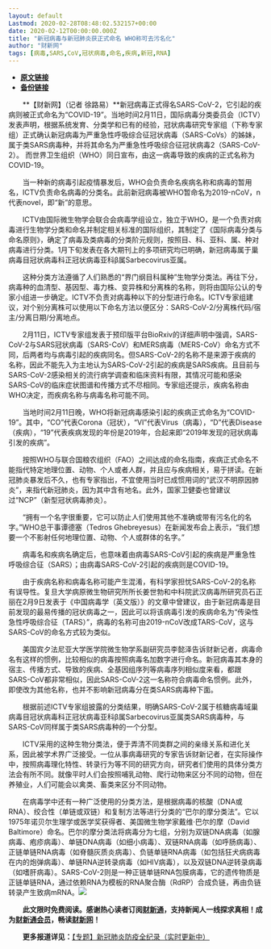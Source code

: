 ```yaml
---
layout: default
Lastmod: 2020-02-28T08:48:02.532157+00:00
date: 2020-02-12T00:00:00.000Z
title: "新冠病毒与新冠肺炎获正式命名 WHO称可去污名化"
author: "财新网"
tags: [病毒,SARS,CoV,冠状病毒,命名,疾病,新冠,RNA]
---
```


* [**原文链接**](http://www.caixin.com/2020-02-12/101514599.html)
* [**备份链接**](http://archive.is/eAFCt)


　　**【财新网】（记者 徐路易）**新冠病毒正式得名SARS-CoV-2，它引起的疾病则被正式命名为“COVID-19”。当地时间2月11日，国际病毒分类委员会（ICTV）发表声明，根据系统发育、分类学和已有的经验，冠状病毒研究专家组（下称专家组）正式确认新冠病毒为严重急性呼吸综合征冠状病毒（SARS-CoVs）的姊妹，属于类SARS病毒种，并将其命名为严重急性呼吸综合征冠状病毒2（SARS-CoV-2）。 而世界卫生组织（WHO）同日宣布，由这一病毒导致的疾病的正式名称为COVID-19。

　　当一种新的病毒引起疫情暴发后，WHO会负责命名疾病名称和病毒的暂用名，ICTV负责命名病毒的分类名。此前新冠病毒被WHO暂命名为2019-nCoV，n代表novel，即“新”的意思。

　　ICTV由国际微生物学会联合会病毒学组设立，独立于WHO，是一个负责对病毒进行生物学分类和命名并制定相关标准的国际组织，其制定了《国际病毒分类与命名原则》，确定了病毒及类病毒的分类阶元规则，按照目、科、亚科、属、种对病毒进行分类。1月下旬发表在各大期刊上的多项研究均已明确，新冠病毒属于巢病毒目冠状病毒科正冠状病毒亚科β属Sarbecovirus亚属。

　　这种分类方法遵循了人们熟悉的“界门纲目科属种”生物学分类法。再往下分，病毒种的血清型、基因型、毒力株、变异株和分离株的名称，则将由国际公认的专家小组进一步确定。ICTV不负责对病毒种以下的分型进行命名。ICTV专家组建议，对个别分离株可以使用以下命名方法以便区分：SARS-CoV-2/分离株代码/宿主/分离日期/分离地点。

　　2月11日，ICTV专家组发表于预印版平台BioRxiv的详细声明中强调，SARS-CoV-2与SARS冠状病毒（SARS-CoV）和MERS病毒（MERS-CoV）命名方式不同，后两者均与病毒引起的疾病同名。但SARS-CoV-2的名称不是来源于疾病的名称，因此不能先入为主地认为SARS-CoV-2引起的疾病是SARS疾病。且目前与SARS-CoV-2感染相关的流行病学调查和临床资料有限，其情况可能和感染SARS-CoV的临床症状图谱和传播方式不尽相同。专家组还提示，疾病名称由WHO决定，而疾病名称与病毒名称可能不同。

　　当地时间2月11日晚，WHO将新冠病毒感染引起的疾病正式命名为“COVID-19”。其中，“CO”代表Corona（冠状），“VI”代表Virus（病毒），“D”代表Disease（疾病），“19”代表疾病发现的年份是2019年，合起来即“2019年发现的冠状病毒引发的疾病”。

　　按照WHO与联合国粮农组织（FAO）之间达成的命名指南，疾病正式命名不能指代特定地理位置、动物、个人或者人群，并且应与疾病相关，易于拼读。在新冠肺炎暴发后不久，也有专家指出，不宜使用当时已成惯用词的“武汉不明原因肺炎”，来指代新冠肺炎，因为其中含有地名。此外，国家卫健委也曾建议过“NCP”（新型冠状病毒肺炎）。

　　“拥有一个名字很重要，它可以防止人们使用其他不准确或带有污名化的名字。”WHO总干事谭德塞（Tedros Ghebreyesus）在新闻发布会上表示，“我们想要一个不影射任何地理位置、动物、个人或群体的名字。”

　　病毒名和疾病名确定后，也意味着由病毒SARS-CoV引起的疾病是严重急性呼吸综合征（SARS）；由病毒SARS-CoV-2引起的疾病则是COVID-19。

　　由于疾病名称和病毒名称可能产生混淆，有科学家担忧SARS-CoV-2的名称有误导性。复旦大学病原微生物研究所所长姜世勃和中科院武汉病毒所研究员石正丽在2月9日发表于《中国病毒学（英文版）》的文章中曾建议，由于新冠病毒是目前发现的最易传播的冠状病毒之一，因此可以将该病毒引发的疾病命名为“传染性急性呼吸综合征（TARS）”，病毒的名称可由2019-nCoV改成TARS-CoV，这与SARS-CoV的命名方式较为类似。

　　美国宾夕法尼亚大学医学院微生物学系副研究员李懿泽告诉财新记者，病毒命名有这样的惯例，比较相似的病毒按照病毒名加数字进行命名。新冠病毒其本身的宿主、传播方式、导致的疾病、全基因组序列等病毒序列相似度来看，都跟SARS-CoV都非常相似，因此SARS-CoV-2这一名称符合病毒命名惯例。此外，即使改为其他名称，也并不影响新冠病毒分在类SARS病毒种下面。

　　根据前述ICTV专家组披露的分类结果，明确SARS-CoV-2属于核糖病毒域巢病毒目冠状病毒科正冠状病毒亚科β属Sarbecovirus亚属类SARS病毒种，与SARS-CoV同样属于类SARS病毒种的一个分型。

　　ICTV采用的这种生物分类法，便于弄清不同类群之间的亲缘关系和进化关系，因此被学术界广泛接受。一位从事病毒研究的专家告诉财新记者，在实际操作中，按照病毒理化特性、转录行为等不同的研究方向，研究者们使用的具体分类方法会有所不同。就像平时人们会按照哺乳动物、爬行动物来区分不同的动物，但在养殖业，人们可能会以禽类、畜类来区分不同动物。

　　在病毒学中还有一种广泛使用的分类方法，是根据病毒的核酸（DNA或RNA）、绞合性（单链或双链）和复制方法等进行分类的“巴尔的摩分类法”。它以1975年诺贝尔生理学或医学奖获得者、美国微生物学家戴维·巴尔的摩（David Baltimore）命名。巴尔的摩分类法将病毒分为七组，分别为双链DNA病毒（如腺病毒、疱疹病毒）、单链DNA病毒（如细小病毒）、双链RNA病毒（如呼肠病毒）、正链单链RNA病毒（如脊髓灰质炎病毒）、负链单链RNA病毒（如包括狂犬病病毒在内的炮弹病毒）、单链RNA逆转录病毒（如HIV病毒），以及双链DNA逆转录病毒（如嗜肝病毒）。SARS-CoV-2则是一种正链单链RNA包膜病毒，它的遗传物质是正链单链RNA，通过依赖RNA为模板的RNA聚合酶（RdRP）合成负链，再由负链转录产生致病mRNA。[![](/images/post/d02a42d9cb3dec9320e5f550278911c7.ico)](http://www.caixin.com/2020-02-12/101514599.html)

　　**此文限时免费阅读。感谢热心读者订阅[财新通](http://mall.caixin.com/mall/web/product/product.html?id=733&originReferrer=appfree&channelSource=appfree)，支持新闻人一线探求真相！成为[财新通会员](http://mall.caixin.com/mall/web/list/list.html?type=127&originReferrer=appfree&channelSource=appfree)，畅读[财新网](https://datayi.cn/1lnZaaidYRRn)！**

　　**更多报道详见：**[【专题】新冠肺炎防疫全纪录（实时更新中）](http://m.app.caixin.com/m_topic_detail/1473.html)

